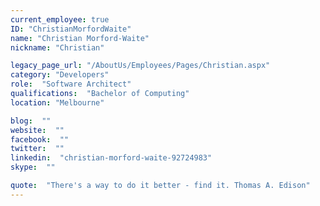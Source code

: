 ```yaml
---
current_employee: true
ID: "ChristianMorfordWaite"
name: "Christian Morford-Waite"
nickname: "Christian"

legacy_page_url: "/AboutUs/Employees/Pages/Christian.aspx"
category: "Developers"
role:  "Software Architect"
qualifications:  "Bachelor of Computing"
location: "Melbourne"

blog:  ""
website:  ""
facebook:  ""
twitter:  ""
linkedin:  "christian-morford-waite-92724983"
skype:  ""

quote:  "There's a way to do it better - find it. Thomas A. Edison"
---
```


